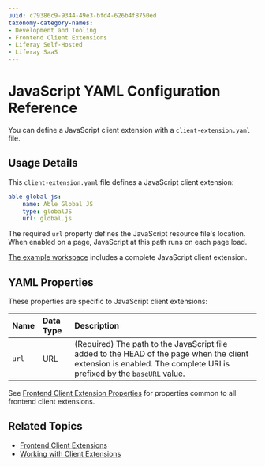 ```yaml
---
uuid: c79386c9-9344-49e3-bfd4-626b4f8750ed
taxonomy-category-names:
- Development and Tooling
- Frontend Client Extensions
- Liferay Self-Hosted
- Liferay SaaS
---
```

# JavaScript YAML Configuration Reference

You can define a JavaScript client extension with a `client-extension.yaml` file.

## Usage Details

This `client-extension.yaml` file defines a JavaScript client extension:

```yaml
able-global-js:
    name: Able Global JS
    type: globalJS
    url: global.js
```

The required `url` property defines the JavaScript resource file's location. When enabled on a page, JavaScript at this path runs on each page load.

[The example workspace](https://github.com/liferay/liferay-portal/tree/master/workspaces/liferay-sample-workspace/client-extensions/liferay-sample-global-js) includes a complete JavaScript client extension.

## YAML Properties

These properties are specific to JavaScript client extensions:

| Name | Data Type | Description |
| :--- | :--- | :--- |
| `url` | URL | (Required) The path to the JavaScript file added to the HEAD of the page when the client extension is enabled. The complete URI is prefixed by the `baseURL` value. |

See [Frontend Client Extension Properties](../../customizing-liferays-look-and-feel.md#frontend-client-extension-properties) for properties common to all frontend client extensions.

## Related Topics

* [Frontend Client Extensions](../../customizing-liferays-look-and-feel.md)
* [Working with Client Extensions](../../client-extensions/working-with-client-extensions.md)
